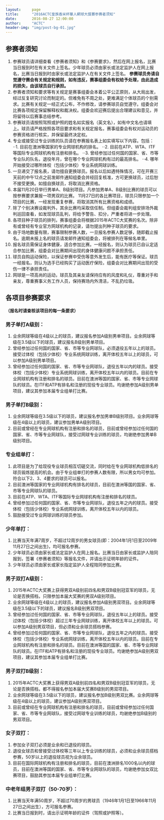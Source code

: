```yaml
---
layout:     page
title:      "2016ACTC皇族香米杯華人網球大獎賽参赛者须知"
date:       2016-08-27 12:00:00
author:     "ACTC"
header-img: "img/post-bg-01.jpg"
---
```

## 参赛者须知
1. 参赛球员请详细查看《参赛者须知》和《参赛要求》，然后在网上报名，比赛当日报到时在有关文件上签名。少年球员必须由家长或法定监护人在网上报名，比赛当日报到时由家长或法定监护人在有关文件上签名。
**参赛球员务请自觉遵守赛会有关规定和规则，如有违反，赛事组委会有权给予处理，由此造成的损失，由该球员自行承担。**
2. 参赛者须知和要求等有关规定是赛事组委会本着公平公正原则，从大局出发，经过反复研究讨论而制定的。但难免有不周之处，更难满足个体球员的个别需求。比赛有关规定一经正式公布，不作修改，请参赛球员自觉遵守。组委会对比赛各项规定保留解释权和裁决权。组委会欢迎赛后提出合理建议和意见，并将留待以后赛事总结参考。
3. 参赛球员请按照驾照或护照的姓名如实报名（英文名），如有中文名也请填上。球员请严格按照各项目要求和有关规定报名，赛事组委会有权对运动员的参赛资格进行核实，并保留最终决定权。
4. 专业或接受过专业训练的队员请在参赛报名表上如实填写以下内容。包括：
⋅⋅1. 目前在澳洲等国家的专业网球机构的排名。
⋅⋅2. 目前在ATP、WTA、ITF等国际专业网球机构有注册和排名。
⋅⋅3. 曾经参加过任何国的国家、省、市等专业队的队名，退役年月，曾在哪个专业网球机构有过的最高排名。
⋅⋅4. 哪年开始接受过哪所体校（包括少体校）专业系统网球训练。
5. 一旦递交了报名表，请勿擅自更换球员。报名以后如遇特殊情况，可在开赛三天前的中午12点之前发邮件通知组委会并经回复核准，方可更换球员，过后恕不接受更换。如擅自换球员，将取消比赛资格。
6. 本届11月20日举行男单A、B级别项目。凡参加男单A、B级别比赛的球员可以按参赛要求兼报一项男双的比赛。 11月27日的各比赛项目，球员只限参加一个项目的比赛，一经发现重复参赛，将取消其所有比赛资格和成绩。
7. 除了个别决赛设裁判外，其余比赛均采取信任制。但组委会裁判组安排场外裁判巡回查看，如发现球员乱判，将给予警告、扣分，严重者将进一步处理。
8. 各项目种子球员的排列，赛事组委会将根据2015年ACTC大奖赛的名次。除非有或曾经有专业官方网球机构的记录，请勿提出列种子球员的要求。
9. 由于场地数量有限，赛事限制参赛人数，一旦报名参赛人数足够，随即截止报名。逾期未报上名的球员请发邮件通知组委会，将被排列在等候名单里。
10. 报名球员需保证身体健康，适合参加比赛。一经报名，则认为球员已自认定适合参加比赛，组委会对比赛期间出现的身体健康问题不承担责任。
11. 球员自购运动保险，以保证参赛中受伤等意外发生后，能有医疗等保证。球员一经报名，则认为选手已经购买了运动医疗保险，组委会对比赛期间出现的受伤一律不承担责任。
12. 网球是一项高尚的运动，球员及其亲友请保持应有的风度和礼仪，尊重对手和亲友，尊重赛事义务工作人员，保持赛场内外清洁，不乱扔垃圾。

## 各项目参赛要求
**（报名时请查核该项目的每一条要求）**

### 男子单打A级别：
1. 业余网球等级在4级以上的球员，建议报名参加A级别男单项目。业余网球等级在3.5级以下的球员，建议报名B级别男单项目。
2. 曾经参加过任何国的国家、省、市等专业网球队，必须退役五年以上的球员。 接受过体校（包括少体校）专业系统网球训练，离开体校五年以上的球员，可以参加A级别男单项目。
3. 曾经参加过任何国的国家、省、市等专业网球队，退役五年以内的球员。接受体校（包括少体校）专业系统网球训练，离开体校五年以内的球员。目前在专业网球机构有注册和排名的球员。目前在澳洲等国的国家、省、市等专业网球队的球员。在ITF和ATP有排名和注册的现役专业球员。均谢绝参加A级别男单项目，建议其参加本届专业组单打比赛。

### 男子单打B级别：
1. 业余网球等级在3.5级以下的球员，建议报名参加男单B级别项目。业余网球等级在4级以上的球员，建议参加男单A级别项目。
2. 目前或曾经在专业网球机构有注册和排名的球员，目前或曾经参加过任何国的国家、省、市等专业网球队，接受过网球专业训练的球员，均谢绝参加男单B级别项目。

### 专业组单打：
1. 此项目是为了给现役专业球员相互切磋交流，同时给在专业网球机构低排名的球员锻炼提高的机会。由于专业组单打的参赛人数有限，所以男女均可参加。符合以下2、3、4要求的球员可以报名。
2. 目前澳洲等国家的专业网球机构有排名的球员，目前在澳洲等国的国家、省、市等专业网球队的球员。
3. 目前在ATP、WTA、ITF等国际专业网球机构有注册和排名的球员。
4. 曾经参加过任何国的国家、省、市等专业网球队，退役五年之内的球员。接受体校（包括少体校）专业系统网球训练，离开体校五年以内的球员。
5. 鼓励接受过专业网球训练的球员参加。

### 少年单打：
1. 比赛当天年满7周岁，不超过12周岁的男女球员(即：2004年1月1日至2009年11月27日之间出生)，均可报名参赛。
2. 少年球员必须由家长或法定监护人在网上报名。比赛当日由家长或监护人陪同报到，签署《参赛者须知》等报名文件，并请出示证明年龄的证件。
3. 少年球员必须由家长或家长指定监护人全程陪同参加比赛。

### 男子双打A级别：
1. 2015年ACTC大奖赛上获得男双A级别前四名和男双B级别冠亚军的球员，无论是否换搭档，只限参加本届大奖赛的男双A级别项目。
2. 业余网球等级在4级以上的球员，建议报名参加A级别男双项目。业余网球等级在3.5级以下的球员，建议报名B级别男双项目。
3. 曾经参加过任何国的国家、省、市等专业网球队，退役五年以上的球员。接受过体校（包括少体校）超过三年专业网球训练，离开体校五年以上的球员。可以参加A级别男双项目，但必须和业余球员搭档参赛。
4. 曾经参加过任何国的国家、省、市等专业网球队，退役五年之内的球员。接受体校（包括少体校）专业系统网球训练，离开体校五年以内的球员。目前在专业网球机构有注册和排名的球员。目前在澳洲等国的国家、省、市等专业网球队的球员。在ITF和ATP有排名和注册的现役专业球员。均谢绝参加A级别男双项目，建议其参加本届专业组单打比赛。

### 男子双打B级别：
1. 2015年ACTC大奖赛上获得男双A级别前四名和男双B级别冠亚军的球员，无论是否换搭档，都不得报名参加本届大奖赛B级别的男双项目。
2. 业余网球等级在3.5级以下的球员，建议报名参加B级别男双比赛。业余网球等级在4级以上的球员，建议参加A级别男双项目。
3. 目前或曾经在专业网球机构有注册和排名的球员，目前或曾经参加过任何国家、省、市等专业网球队，接受过网球专业训练的球员，均谢绝参加B级别的男双项目。

### 女子双打：
1. 参加女子双打必须是业余和已退役的球员。
2. 退役女球员和曾接受过体校等三年以上专业训练的球员，必须和业余球员搭档参赛，50岁以上的退役球员视为业余球员。
3. 目前在国际网球机构有注册和排名的球员，目前在澳洲排名1000名以内的球员，目前在澳洲等国的国家、省、市等专业网球队的球员，均谢绝参加女双比赛项目，鼓励其参加本届专业组单打比赛。

### 中老年组男子双打（50-70岁）：
1.  比赛当天年满50周岁，不超过70周岁的男球员（1946年1月1日至1966年11月27日之间出生），方可报名参赛。
2. 比赛当日报到时，请出示证明年龄的证件（驾照或护照等）。
